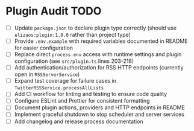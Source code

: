 # Plugin Audit TODO

- [ ] Update `package.json` to declare plugin type correctly (should use `elizaos:plugin:1.0.0` rather than project type)
- [ ] Provide `.env.example` with required variables documented in README for easier configuration
- [ ] Replace direct `process.env` access with runtime settings and plugin configuration (see `src/plugin.ts` lines 203-218)
- [ ] Add authentication/authorization for RSS HTTP endpoints (currently open in `RSSServerService`)
- [ ] Expand test coverage for failure cases in `TwitterRSSService.processAllLists`
- [ ] Add CI workflow for linting and testing to ensure code quality
- [ ] Configure ESLint and Prettier for consistent formatting
- [ ] Document plugin actions, providers and HTTP endpoints in README
- [ ] Implement graceful shutdown to stop scheduler and server services
- [ ] Add changelog and release process documentation
